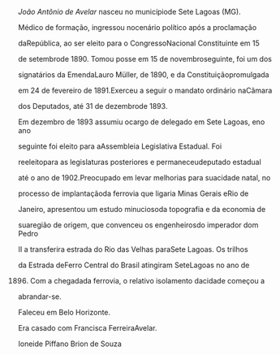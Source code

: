 

*João Antônio de Avelar* nasceu no municípiode Sete Lagoas (MG).



Médico de formação, ingressou nocenário político após a proclamação

daRepública, ao ser eleito para o CongressoNacional Constituinte em 15

de setembrode 1890. Tomou posse em 15 de novembroseguinte, foi um dos

signatários da EmendaLauro Müller, de 1890, e da Constituiçãopromulgada

em 24 de fevereiro de 1891.Exerceu a seguir o mandato ordinário naCâmara

dos Deputados, até 31 de dezembrode 1893.



Em dezembro de 1893 assumiu ocargo de delegado em Sete Lagoas, eno ano

seguinte foi eleito para aAssembleia Legislativa Estadual. Foi

reeleitopara as legislaturas posteriores e permaneceudeputado estadual

até o ano de 1902.Preocupado em levar melhorias para suacidade natal, no

processo de implantaçãoda ferrovia que ligaria Minas Gerais eRio de

Janeiro, apresentou um estudo minuciosoda topografia e da economia de

suaregião de origem, que convenceu os engenheirosdo imperador dom Pedro

II a transferira estrada do Rio das Velhas paraSete Lagoas. Os trilhos

da Estrada deFerro Central do Brasil atingiram SeteLagoas no ano de

1896. Com a chegadada ferrovia, o relativo isolamento dacidade começou a

abrandar-se.



Faleceu em Belo Horizonte.



Era casado com Francisca FerreiraAvelar.



Ioneide Piffano Brion de Souza



